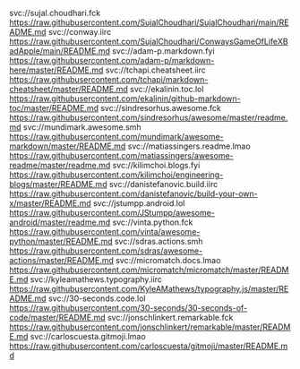 svc://sujal.choudhari.fck https://raw.githubusercontent.com/SujalChoudhari/SujalChoudhari/main/README.md
svc://conway.iirc https://raw.githubusercontent.com/SujalChoudhari/ConwaysGameOfLifeXBadApple/main/README.md
svc://adam-p.markdown.fyi https://raw.githubusercontent.com/adam-p/markdown-here/master/README.md
svc://tchapi.cheatsheet.iirc https://raw.githubusercontent.com/tchapi/markdown-cheatsheet/master/README.md
svc://ekalinin.toc.lol https://raw.githubusercontent.com/ekalinin/github-markdown-toc/master/README.md
svc://sindresorhus.awesome.fck https://raw.githubusercontent.com/sindresorhus/awesome/master/readme.md
svc://mundimark.awesome.smh https://raw.githubusercontent.com/mundimark/awesome-markdown/master/README.md
svc://matiassingers.readme.lmao https://raw.githubusercontent.com/matiassingers/awesome-readme/master/readme.md
svc://kilimchoi.blogs.fyi https://raw.githubusercontent.com/kilimchoi/engineering-blogs/master/README.md
svc://danistefanovic.build.iirc https://raw.githubusercontent.com/danistefanovic/build-your-own-x/master/README.md
svc://jstumpp.android.lol https://raw.githubusercontent.com/JStumpp/awesome-android/master/readme.md
svc://vinta.python.fck https://raw.githubusercontent.com/vinta/awesome-python/master/README.md
svc://sdras.actions.smh https://raw.githubusercontent.com/sdras/awesome-actions/master/README.md
svc://micromatch.docs.lmao https://raw.githubusercontent.com/micromatch/micromatch/master/README.md
svc://kyleamathews.typography.iirc https://raw.githubusercontent.com/KyleAMathews/typography.js/master/README.md
svc://30-seconds.code.lol https://raw.githubusercontent.com/30-seconds/30-seconds-of-code/master/README.md
svc://jonschlinkert.remarkable.fck https://raw.githubusercontent.com/jonschlinkert/remarkable/master/README.md
svc://carloscuesta.gitmoji.lmao https://raw.githubusercontent.com/carloscuesta/gitmoji/master/README.md